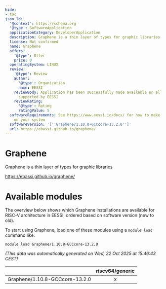 ```yaml
---
hide:
- toc
json_ld:
  '@context': https://schema.org
  '@type': SoftwareApplication
  applicationCategory: DeveloperApplication
  description: Graphene is a thin layer of types for graphic libraries
  license: Not confirmed
  name: Graphene
  offers:
    '@type': Offer
    price: 0
  operatingSystem: LINUX
  review:
    '@type': Review
    author:
      '@type': Organization
      name: EESSI
    reviewBody: Application has been successfully made available on all architectures
      supported by EESSI
    reviewRating:
      '@type': Rating
      ratingValue: 5
  softwareRequirements: See https://www.eessi.io/docs/ for how to make EESSI available
    on your system
  softwareVersion: '[''Graphene/1.10.8-GCCcore-13.2.0'']'
  url: https://ebassi.github.io/graphene/
---
```


Graphene
========


Graphene is a thin layer of types for graphic libraries

https://ebassi.github.io/graphene/
# Available modules


The overview below shows which Graphene installations are available for RISC-V architecture in EESSI, ordered based on software version (new to old).

To start using Graphene, load one of these modules using a `module load` command like:

```shell
module load Graphene/1.10.8-GCCcore-13.2.0
```

*(This data was automatically generated on Wed, 22 Oct 2025 at 15:46:43 CEST)*

| |riscv64/generic|
| :---: | :---: |
|Graphene/1.10.8-GCCcore-13.2.0|x|

